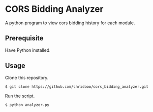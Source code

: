 # CORS Bidding Analyzer

A python program to view cors bidding history for each module.

## Prerequisite

Have Python installed.

## Usage

Clone this repository.

```
$ git clone https://github.com/chrisboo/cors_bidding_analyzer.git
```

Run the script.

```
$ python analyzer.py
```